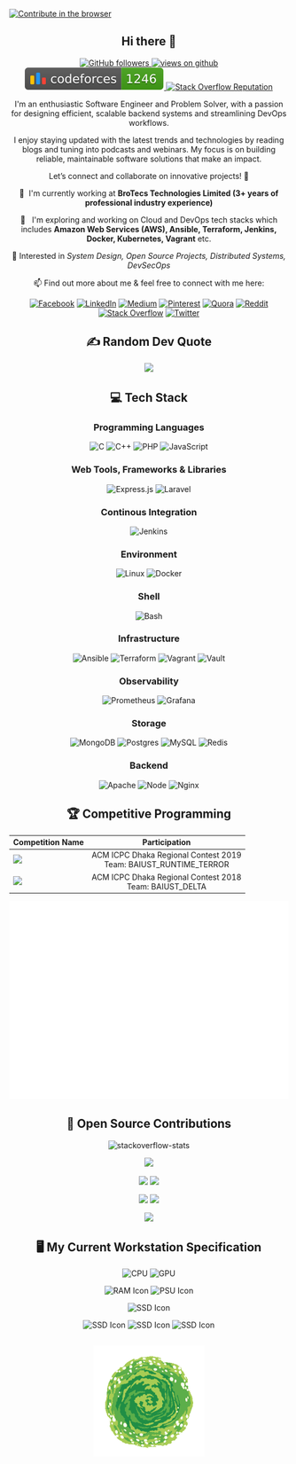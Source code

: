 
[![Contribute in the browser](https://gitpod.io/button/open-in-gitpod.svg)](https://gitpod.io/#https://github.com/samnoon1971/samnoon1971)

<h2 align="center"> Hi there 👋 <br/></h2> 
<div align="center">


<p align="center">
  <a href="https://github.com/samnoon1971" >
    <img alt="GitHub followers" src="https://img.shields.io/github/followers/samnoon1971?label=Github%20followers">
  </a> 
  <a href="https://github.com/samnoon1971" >
    <img src="https://komarev.com/ghpvc/?username=samnoon1971&label=Views&color=green" alt="views on github" />
  </a>


 <a href="https://codeforces.com/profile/samnoon">
    <img src="https://raw.githubusercontent.com/samnoon1971/codeforces-stats/main/output/rating.svg" alt="CF rating" />
  </a>
  
 

 
  <a href="https://stackoverflow.com/users/8188682/samnoon">
    <img alt="Stack Overflow Reputation" src="https://img.shields.io/stackexchange/stackoverflow/r/8188682?color=orange&label=reputation&logo=stackoverflow">
  </a>	


  </p>

I'm an enthusiastic Software Engineer and Problem Solver, with a passion for designing efficient, scalable backend systems and streamlining DevOps workflows.

I enjoy staying updated with the latest trends and technologies by reading blogs and tuning into podcasts and webinars. My focus is on building reliable, maintainable software solutions that make an impact.

Let’s connect and collaborate on innovative projects! 🚀



 :office: &nbsp;I'm currently working at **BroTecs Technologies Limited (3+ years of professional industry experience)**
 
 :seedling: &nbsp; I'm exploring and working on Cloud and DevOps tech stacks which includes **Amazon Web Services (AWS), Ansible, Terraform, Jenkins, Docker, Kubernetes, Vagrant** etc.

 📖 Interested in *System Design, Open Source Projects, Distributed Systems, DevSecOps*

 📫 Find out more about me & feel free to connect with me here:


[![Facebook](https://img.shields.io/badge/Facebook-%231877F2.svg?logo=Facebook&logoColor=white)](https://facebook.com/samnoon.abrar) [![LinkedIn](https://img.shields.io/badge/LinkedIn-%230077B5.svg?logo=linkedin&logoColor=white)](https://linkedin.com/in/samnoon) [![Medium](https://img.shields.io/badge/Medium-12100E?logo=medium&logoColor=white)](https://medium.com/@samnoonabrar) [![Pinterest](https://img.shields.io/badge/Pinterest-%23E60023.svg?logo=Pinterest&logoColor=white)](https://pinterest.com/samnoonabrar) [![Quora](https://img.shields.io/badge/Quora-%23B92B27.svg?logo=Quora&logoColor=white)](https://quora.com/profile/Samnoon-Abrar) [![Reddit](https://img.shields.io/badge/Reddit-%23FF4500.svg?logo=Reddit&logoColor=white)](https://reddit.com/user/samnoonabrar) [![Stack Overflow](https://img.shields.io/badge/-Stackoverflow-FE7A16?logo=stack-overflow&logoColor=white)](https://stackoverflow.com/users/8188682) [![Twitter](https://img.shields.io/badge/Twitter-%231DA1F2.svg?logo=Twitter&logoColor=white)](https://twitter.com/samnoonabrar) 


</div>

















<h2 align="center">
✍️ Random Dev Quote
</h2>
<div align="center">

![](https://quotes-github-readme.vercel.app/api?type=horizontal&theme=gruvbox)

</div>












<h2 align="center">
💻 Tech Stack
</h2>

<div align="center">
	
### Programming Languages

![C](https://img.shields.io/badge/-C-00599C?logo=c&logoColor=white&style=flat)
![C++](https://img.shields.io/badge/-C%2B%2B-00599C?logo=c%2B%2B&logoColor=white&style=flat)
![PHP](https://img.shields.io/badge/-PHP-777BB4?logo=php&logoColor=white&style=flat)
![JavaScript](https://img.shields.io/badge/-JavaScript-F7DF1E?logo=javascript&logoColor=black&style=flat)




### Web Tools, Frameworks & Libraries

![Express.js](https://img.shields.io/badge/express.js-%23404d59.svg?style=flat-square&logo=express&logoColor=%2361DAFB) 
![Laravel](https://img.shields.io/badge/laravel-%23FF2D20.svg?style=flat-square&logo=laravel&logoColor=white) 


### Continous Integration
![Jenkins](https://img.shields.io/badge/jenkins-%232C5263.svg?style=flat-square&logo=jenkins&logoColor=white)

### Environment
![Linux](https://img.shields.io/badge/Linux-FCC624?style=flat&logo=linux&logoColor=black)
![Docker](https://img.shields.io/badge/docker-%230db7ed.svg?style=flat-square&logo=docker&logoColor=white)

### Shell
![Bash](https://img.shields.io/badge/Bash-4EAA25?style=flat&logo=gnubash&logoColor=white)

### Infrastructure
![Ansible](https://img.shields.io/badge/ansible-%231A1918.svg?style=flat-square&logo=ansible&logoColor=white)
![Terraform](https://img.shields.io/badge/Terraform-%23623CE4.svg?style=flat-square&logo=terraform&logoColor=white)
![Vagrant](https://img.shields.io/badge/Vagrant-%231563FF.svg?style=flat-square&logo=vagrant&logoColor=white)
![Vault](https://img.shields.io/badge/Vault-%23076787.svg?style=flat-square&logo=vault&logoColor=white)

### Observability
![Prometheus](https://img.shields.io/badge/Prometheus-000000?style=flat&logo=prometheus&labelColor=000000)
![Grafana](https://img.shields.io/badge/Grafana-black?style=flat&logo=Grafana)

### Storage
![MongoDB](https://img.shields.io/badge/MongoDB-%234ea94b.svg?style=flat-square&logo=mongodb&logoColor=white) 
![Postgres](https://img.shields.io/badge/postgres-%23316192.svg?style=flat-square&logo=postgresql&logoColor=white) 
![MySQL](https://img.shields.io/badge/-MySQL-4479A1?logo=mysql&logoColor=white&style=flat)
![Redis](https://img.shields.io/badge/Redis-%23DC382D.svg?style=flat-square&logo=redis&logoColor=white)

### Backend

![Apache](https://img.shields.io/badge/apache-%23D42029.svg?style=flat-square&logo=apache&logoColor=white)
![Node](https://img.shields.io/badge/node.js-6DA55F?style=flat-square&logo=node.js&logoColor=white)
![Nginx](https://img.shields.io/badge/nginx-%23009639.svg?style=flat-square&logo=nginx&logoColor=white)
  
</div>



<h2 align="center">
🏆 Competitive Programming
</h2>
<div align="center">

| Competition Name| Participation |
| :----- | :----: |
| <img width="120px" src="https://www.hmc.edu/about-hmc/wp-content/uploads/sites/2/2019/01/icpc19.png" />  | ACM ICPC Dhaka Regional Contest 2019 <br /> Team: BAIUST_RUNTIME_TERROR  |
| <img width="120px" src="https://www.hmc.edu/about-hmc/wp-content/uploads/sites/2/2019/01/icpc19.png" />  | ACM ICPC Dhaka Regional Contest 2018 <br /> Team: BAIUST_DELTA  |


![](https://raw.githubusercontent.com/samnoon1971/codeforces-stats/main/output/light_card.svg)

</div>



<h2 align="center">
🤝 Open Source Contributions
</h2>


<div align="center">



![stackoverflow-stats](https://github-stackoverflow-readme.vercel.app/?userId=8188682)


![](https://github-readme-activity-graph.vercel.app/graph?username=samnoon1971&bg_color=ffffff&color=000000&line=24292e&point=24292e&area=true&hide_border=false)


![](http://github-profile-summary-cards.vercel.app/api/cards/repos-per-language?username=samnoon1971&theme=default)
![](http://github-profile-summary-cards.vercel.app/api/cards/most-commit-language?username=samnoon1971&theme=default)

![](http://github-profile-summary-cards.vercel.app/api/cards/stats?username=samnoon1971&theme=default)
![](http://github-profile-summary-cards.vercel.app/api/cards/productive-time?username=samnoon1971&theme=default&utcOffset=8)


![](http://github-profile-summary-cards.vercel.app/api/cards/profile-details?username=samnoon1971&theme=default)

</div>




<h2 align="center">
🖥️ My Current Workstation Specification
</h2>

<div align="center">

![CPU](https://img.shields.io/badge/CPU-AMD_Ryzen_5_3500X-ED1C24?style=for-the-badge&logo=amd&logoColor=white)
![GPU](https://img.shields.io/badge/GPU-NVIDIA_GeForce_GTX_1050_TI_4GB-76B900?style=for-the-badge&logo=nvidia&logoColor=white) 

![RAM Icon](https://img.shields.io/badge/RAM-Corsair_Vengeance_LPX_32GB-2d5f74?style=flat&logo=corsair&logoColor=white)
![PSU Icon](https://img.shields.io/badge/PSU-Corsair_CV650_80+_Bronze-2d5f74?style=flat&logo=corsair&logoColor=white)

![SSD Icon](https://img.shields.io/badge/SSD-Samsung_980_NVMe_500GB-blue?style=flat&logo=samsung&logoColor=white)


![SSD Icon](https://img.shields.io/badge/SSD-Team_EX2_SATA_2TB-blue?style=flat&logoColor=white)
![SSD Icon](https://img.shields.io/badge/SSD-Adata_SU650_SATA_1TB-003092?style=flat&logoColor=azureblue)
![SSD Icon](https://img.shields.io/badge/SSD-MSI_Spatium_S270_SATA_960GB-EB1D24?style=flat&logo=msi&logoColor=white)

</div>





</div>
<h2 align="center">
  <img align='center' src="https://github.com/samnoon1971/samnoon1971/blob/main/portal-3.gif" width='200'>
</h2>
